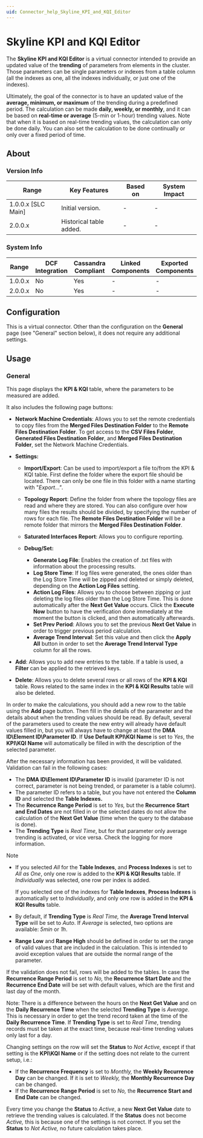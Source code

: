 ```yaml
---
uid: Connector_help_Skyline_KPI_and_KQI_Editor
---
```


# Skyline KPI and KQI Editor

The **Skyline KPI and KQI Editor** is a virtual connector intended to provide an updated value of the **trending** of parameters from elements in the cluster. Those parameters can be single parameters or indexes from a table column (all the indexes as one, all the indexes individually, or just one of the indexes).

Ultimately, the goal of the connector is to have an updated value of the **average, minimum, or maximum** of the trending during a predefined period. The calculation can be made **daily, weekly, or monthly**, and it can be based on **real-time or average** (5-min or 1-hour) trending values. Note that when it is based on real-time trending values, the calculation can only be done daily. You can also set the calculation to be done continually or only over a fixed period of time.

## About

### Version Info

| **Range**            | **Key Features**        | **Based on** | **System Impact** |
|----------------------|-------------------------|--------------|-------------------|
| 1.0.0.x \[SLC Main\] | Initial version.        | \-           | \-                |
| 2.0.0.x              | Historical table added. | \-           | \-                |

### System Info

| **Range** | **DCF Integration** | **Cassandra Compliant** | **Linked Components** | **Exported Components** |
|-----------|---------------------|-------------------------|-----------------------|-------------------------|
| 1.0.0.x   | No                  | Yes                     | \-                    | \-                      |
| 2.0.0.x   | No                  | Yes                     | \-                    | \-                      |

## Configuration

This is a virtual connector. Other than the configuration on the **General** page (see "General" section below), it does not require any additional settings.

## Usage

### General

This page displays the **KPI & KQI** table, where the parameters to be measured are added.

It also includes the following page buttons:

- **Network Machine Credentials**: Allows you to set the remote credentials to copy files from the **Merged Files Destination Folder** to the **Remote Files Destination Folder**. To get access to the **CSV Files Folder**, **Generated Files Destination Folder**, and **Merged Files Destination Folder**, set the Network Machine Credentials.

- **Settings:**

  - **Import/Export**: Can be used to import/export a file to/from the KPI & KQI table. First define the folder where the export file should be located. There can only be one file in this folder with a name starting with "*Export..."*.

  - **Topology Report**: Define the folder from where the topology files are read and where they are stored. You can also configure over how many files the results should be divided, by specifying the number of rows for each file. The **Remote Files Destination Folder** will be a remote folder that mirrors the **Merged Files Destination Folder**.

  - **Saturated Interfaces Report**: Allows you to configure reporting.

  - **Debug/Set:**

    - **Generate Log File**: Enables the creation of .txt files with information about the processing results.
    - **Log Store Time**: If log files were generated, the ones older than the Log Store Time will be zipped and deleted or simply deleted, depending on the **Action Log Files** setting.
    - **Action Log Files**: Allows you to choose between zipping or just deleting the log files older than the Log Store Time. This is done automatically after the **Next Get Value** occurs. Click the **Execute Now** button to have the verification done immediately at the moment the button is clicked, and then automatically afterwards.
    - **Set Prev Period**: Allows you to set the previous **Next Get Value** in order to trigger previous period calculation.
    - **Average Trend Interval**: Set this value and then click the **Apply All** button in order to set the **Average Trend Interval Type** column for all the rows.

- **Add**: Allows you to add new entries to the table. If a table is used, a **Filter** can be applied to the retrieved keys.

- **Delete**: Allows you to delete several rows or all rows of the **KPI & KQI** table. Rows related to the same index in the **KPI & KQI Results** table will also be deleted.

In order to make the calculations, you should add a new row to the table using the **Add** page button. Then fill in the details of the parameter and the details about when the trending values should be read. By default, several of the parameters used to create the new entry will already have default values filled in, but you will always have to change at least the **DMA ID\Element ID\Parameter ID**. If **Use Default KPI\KQI Name** is set to *Yes*, the **KPI\KQI Name** will automatically be filled in with the description of the selected parameter.

After the necessary information has been provided, it will be validated. Validation can fail in the following cases:

- The **DMA ID\Element ID\Parameter ID** is invalid (parameter ID is not correct, parameter is not being trended, or parameter is a table column).
- The parameter ID refers to a table, but you have not entered the **Column ID** and selected the **Table Indexes.**
- The **Recurrence Range Period** is set to *Yes,* but the **Recurrence Start** **and** **End Dates** are not filled in or the selected dates do not allow the calculation of the **Next Get Value** (time when the query to the database is done).
- The **Trending Type** is *Real Time*, but for that parameter only average trending is activated, or vice versa. Check the logging for more information.

> [!NOTE]
>
> - If you selected *All* for the **Table Indexes**, and **Process Indexes** is set to *All as One*, only one row is added to the **KPI & KQI Results** table. If *Individually* was selected, one row per index is added.
>
>   If you selected one of the indexes for **Table Indexes**, **Process Indexes** is automatically set to *Individually*, and only one row is added in the **KPI & KQI Results** table.
>
> - By default, if **Trending Type** is *Real Time,* the **Average Trend Interval Type** will be set to *Auto*. If *Average* is selected, two options are available: *5min* or *1h*.
> - **Range Low** and **Range High** should be defined in order to set the range of valid values that are included in the calculation. This is intended to avoid exception values that are outside the normal range of the parameter.

If the validation does not fail, rows will be added to the tables. In case the **Recurrence Range Period** is set to *No,* the **Recurrence Start Date** and the **Recurrence End Date** will be set with default values, which are the first and last day of the month.

Note: There is a difference between the hours on the **Next Get Value** and on the **Daily Recurrence Time** when the selected **Trending Type** is *Average*. This is necessary in order to get the trend record taken at the time of the **Daily Recurrence Time**. If **Trending Type** is set to *Real Time*, trending records must be taken at the exact time, because real-time trending values only last for a day.

Changing settings on the row will set the **Status** to *Not Active,* except if that setting is the **KPI\KQI Name** or if the setting does not relate to the current setup, i.e.:

- If the **Recurrence Frequency** is set to *Monthly,* the **Weekly Recurrence Day** can be changed. If it is set to *Weekly,* the **Monthly Recurrence Day** can be changed.
- If the **Recurrence Range Period** is set to *No,* the **Recurrence Start and End Date** can be changed.

Every time you change the **Status** to *Active*, a new **Next Get Value** date to retrieve the trending values is calculated. If the **Status** does not become *Active,* this is because one of the settings is not correct. If you set the **Status** to *Not Active,* no future calculation takes place.
